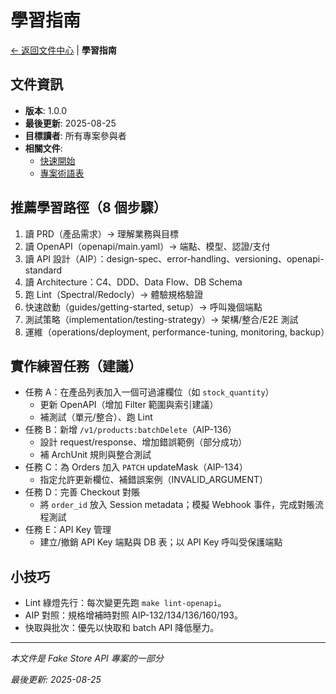 # 學習指南

[← 返回文件中心](../README.md) | **學習指南**

## 文件資訊

- **版本**: 1.0.0
- **最後更新**: 2025-08-25
- **目標讀者**: 所有專案參與者
- **相關文件**:
  - [快速開始](./getting-started.md)
  - [專案術語表](../terminology.md)

## 推薦學習路徑（8 個步驟）
1) 讀 PRD（產品需求）→ 理解業務與目標
2) 讀 OpenAPI（openapi/main.yaml）→ 端點、模型、認證/支付
3) 讀 API 設計（AIP）：design-spec、error-handling、versioning、openapi-standard
4) 讀 Architecture：C4、DDD、Data Flow、DB Schema
5) 跑 Lint（Spectral/Redocly）→ 體驗規格驗證
6) 快速啟動（guides/getting-started, setup）→ 呼叫幾個端點
7) 測試策略（implementation/testing-strategy）→ 架構/整合/E2E 測試
8) 運維（operations/deployment, performance-tuning, monitoring, backup）

## 實作練習任務（建議）
- 任務 A：在產品列表加入一個可過濾欄位（如 `stock_quantity`）
  - 更新 OpenAPI（增加 Filter 範圍與索引建議）
  - 補測試（單元/整合）、跑 Lint
- 任務 B：新增 `/v1/products:batchDelete`（AIP-136）
  - 設計 request/response、增加錯誤範例（部分成功）
  - 補 ArchUnit 規則與整合測試
- 任務 C：為 Orders 加入 `PATCH` updateMask（AIP-134）
  - 指定允許更新欄位、補錯誤案例（INVALID_ARGUMENT）
- 任務 D：完善 Checkout 對賬
  - 將 `order_id` 放入 Session metadata；模擬 Webhook 事件，完成對賬流程測試
- 任務 E：API Key 管理
  - 建立/撤銷 API Key 端點與 DB 表；以 API Key 呼叫受保護端點

## 小技巧
- Lint 綠燈先行：每次變更先跑 `make lint-openapi`。
- AIP 對照：規格增補時對照 AIP-132/134/136/160/193。
- 快取與批次：優先以快取和 batch API 降低壓力。

---

*本文件是 Fake Store API 專案的一部分*

*最後更新: 2025-08-25*
